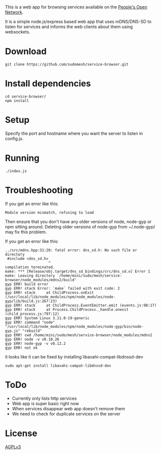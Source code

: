 
This is a web app for browsing services available on the [People's Open Network](https://peoplesopen.net/).

It is a simple node.js/express based web app that uses mDNS/DNS-SD to listen for services and informs the web clients about them using websockets.

# Download #

```
git clone https://github.com/sudomesh/service-browser.git
```

# Install dependencies #

```
cd service-browser/
npm install
```

# Setup #

Specify the port and hostname where you want the server to listen in config.js.

# Running #

```
./index.js
```

# Troubleshooting #

If you get an error like this:

```
Module version mismatch, refusing to load
```

Then ensure that you don't have any older versions of node, node-gyp or npm sitting around. Deleting older versions of node-gyp from ~/.node-gyp/ may fix this problem.

If you get an error like this:

```
../src/mdns.hpp:31:20: fatal error: dns_sd.h: No such file or directory
 #include <dns_sd.h>
                    ^
compilation terminated.
make: *** [Release/obj.target/dns_sd_bindings/src/dns_sd.o] Error 1
make: Leaving directory `/home/mini/sudo/mesh/service-browser/node_modules/mdns2/build'
gyp ERR! build error 
gyp ERR! stack Error: `make` failed with exit code: 2
gyp ERR! stack     at ChildProcess.onExit (/usr/local/lib/node_modules/npm/node_modules/node-gyp/lib/build.js:267:23)
gyp ERR! stack     at ChildProcess.EventEmitter.emit (events.js:98:17)
gyp ERR! stack     at Process.ChildProcess._handle.onexit (child_process.js:797:12)
gyp ERR! System Linux 3.11.0-19-generic
gyp ERR! command "node" "/usr/local/lib/node_modules/npm/node_modules/node-gyp/bin/node-gyp.js" "rebuild"
gyp ERR! cwd /home/mini/sudo/mesh/service-browser/node_modules/mdns2
gyp ERR! node -v v0.10.26
gyp ERR! node-gyp -v v0.12.2
gyp ERR! not ok 

```
it looks like it can be fixed by installing libavahi-compat-libdnssd-dev
```
sudo apt-get install libavahi-compat-libdnssd-dev
```
# ToDo #

* Currently only lists http services
* Web app is super basic right now
* When services disappear web app doesn't remove them
* We need to check for duplicate services on the server

# License #

[AGPLv3](http://www.gnu.org/licenses/agpl-3.0.html)

